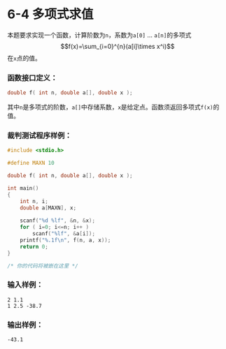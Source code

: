 # 6-4 多项式求值

本题要求实现一个函数，计算阶数为`n`，系数为`a[0]` ... `a[n]`的多项式$$f(x)=\sum_{i=0}^{n}(a[i]\times x^i)$$ 在`x`点的值。

### 函数接口定义：
```c++
double f( int n, double a[], double x );
```

其中`n`是多项式的阶数，`a[]`中存储系数，`x`是给定点。函数须返回多项式`f(x)`的值。

### 裁判测试程序样例：
```c++
#include <stdio.h>

#define MAXN 10

double f( int n, double a[], double x );

int main()
{
    int n, i;
    double a[MAXN], x;
	
    scanf("%d %lf", &n, &x);
    for ( i=0; i<=n; i++ )
        scanf("%lf", &a[i]);
    printf("%.1f\n", f(n, a, x));
    return 0;
}

/* 你的代码将被嵌在这里 */
```

### 输入样例：
```in
2 1.1
1 2.5 -38.7
```

### 输出样例：
```out
-43.1
```
